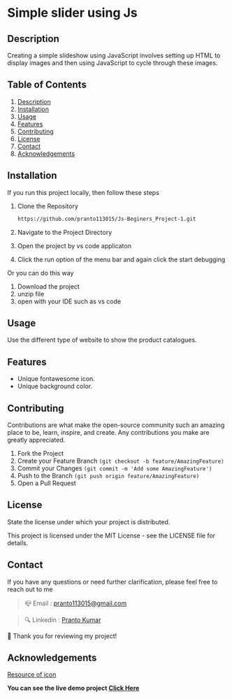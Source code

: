 #  Simple slider using Js

## Description 

Creating a simple slideshow using JavaScript involves setting up HTML to display images and then using JavaScript to cycle through these images.

## Table of Contents 

1. [Description](#description)
2. [Installation](#installation)
3. [Usage](#usage)
4. [Features](#features)
5. [Contributing](#contributing)
6. [License](#license)
7. [Contact](#contact)
8. [Acknowledgements](#acknowledgements)

## Installation 

If you run this project locally, then follow these steps

1. Clone the Repository

    ```sh
    https://github.com/pranto113015/Js-Beginers_Project-1.git
    ```
2. Navigate to the Project Directory
3. Open the project by vs code applicaton
4. Click the run option of the menu bar and again click the start debugging


 Or you can do this way
  1. Download the project
  2. unzip file
  3. open with your IDE such as vs code

## Usage 

Use the different type of website to show the product catalogues.

## Features 

- Unique fontawesome icon.
- Unique background color.

## Contributing

Contributions are what make the open-source community such an amazing place to be, learn, inspire, and create. Any contributions you make are greatly appreciated.

1. Fork the Project
2. Create your Feature Branch `(git checkout -b feature/AmazingFeature)`
3. Commit your Changes `(git commit -m 'Add some AmazingFeature')`
4. Push to the Branch `(git push origin feature/AmazingFeature)`
5. Open a Pull Request

## License 
State the license under which your project is distributed.

This project is licensed under the MIT License - see the LICENSE file for details.

## Contact 
If you have any questions or need further clarification, please feel free to reach out to me

> 📪 Email : pranto113015@gmail.com

> 🔍 Linkedin : [Pranto Kumar](https://www.linkedin.com/in/pranto-kumar-a326801b3/)

  💙 Thank you for reviewing my project!

  ## Acknowledgements

 [Resource of icon ](https://fontawesome.com/icons)

 **You can see the live demo project [Click Here](https://pranto113015.github.io/Js-Beginers_Project-1/)**